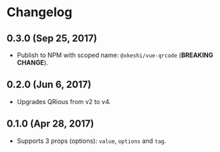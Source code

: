 # Changelog

## 0.3.0 (Sep 25, 2017)

- Publish to NPM with scoped name: `@xkeshi/vue-qrcode` (**BREAKING CHANGE**).

## 0.2.0 (Jun 6, 2017)

- Upgrades QRious from v2 to v4.

## 0.1.0 (Apr 28, 2017)

- Supports 3 props (options): `value`, `options` and `tag`.

